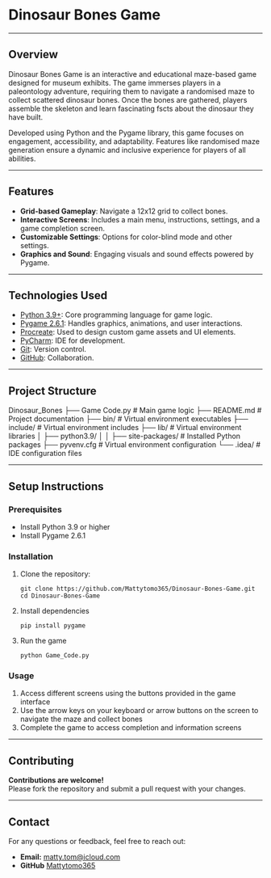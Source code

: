 # Dinosaur Bones Game

---

## Overview

Dinosaur Bones Game is an interactive and educational maze-based game designed for museum exhibits. The game immerses players in a paleontology adventure, requiring them to navigate a randomised maze to collect scattered dinosaur bones. Once the bones are gathered, players assemble the skeleton and learn fascinating fscts about the dinosaur they have built.

Developed using Python and the Pygame library, this game focuses on engagement, accessibility, and adaptability. Features like randomised maze generation ensure a dynamic and inclusive experience for players of all abilities.

---

## Features

- **Grid-based Gameplay**: Navigate a 12x12 grid to collect bones.
- **Interactive Screens**: Includes a main menu, instructions, settings, and a game completion screen.
- **Customizable Settings**: Options for color-blind mode and other settings.
- **Graphics and Sound**: Engaging visuals and sound effects powered by Pygame.

---

## Technologies Used
- [Python 3.9+](https://www.python.org): Core programming language for game logic.
- [Pygame 2.6.1](https://www.pygame.org/news): Handles graphics, animations, and user interactions.
- [Procreate](https://procreate.com): Used to design custom game assets and UI elements.
- [PyCharm](https://www.jetbrains.com/pycharm/): IDE for development.
- [Git](https://git-scm.com): Version control.
- [GitHub](https://github.com): Collaboration.

---

## Project Structure
Dinosaur_Bones
├── Game Code.py # Main game logic
├── README.md # Project documentation
├── bin/ # Virtual environment executables
├── include/ # Virtual environment includes
├── lib/ # Virtual environment libraries
│ ├── python3.9/
│ │ ├── site-packages/ # Installed Python packages
├── pyvenv.cfg # Virtual environment configuration
└── .idea/ # IDE configuration files

---

## Setup Instructions

### Prerequisites
- Install Python 3.9 or higher
- Install Pygame 2.6.1

### Installation
1. Clone the repository:

    ```
    git clone https://github.com/Mattytomo365/Dinosaur-Bones-Game.git
    cd Dinosaur-Bones-Game
    ```

2. Install dependencies

    ```
    pip install pygame
    ```

3. Run the game

    ```
    python Game_Code.py
    ```

### Usage
1. Access different screens using the buttons provided in the game interface
2. Use the arrow keys on your keyboard or arrow buttons on the screen to navigate the maze and collect bones
3. Complete the game to access completion and information screens

---

## Contributing
**Contributions are welcome!**\
Please fork the repository and submit a pull request with your changes.

---

## Contact
For any questions or feedback, feel free to reach out:
- **Email:** matty.tom@icloud.com
- **GitHub** [Mattytomo365](https://github.com/Mattytomo365)
